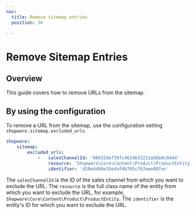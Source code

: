```yaml
---
nav:
  title: Remove sitemap entries
  position: 30

---
```


# Remove Sitemap Entries

## Overview

This guide covers how to remove URLs from the sitemap.

## By using the configuration

To remove a URL from the sitemap, use the configuration setting `shopware.sitemap.excluded_urls`

```yaml
shopware:
    sitemap:
        excluded_urls:
            -   salesChannelId: '98432def39fc4624b33213a56b8c944d'
                resource: 'Shopware\Core\Content\Product\ProductEntity'
                identifier: 'd20e4d60e35e4afdb795c767eee08fec'
```

The `salesChannelId` is the ID of the sales channel from which you want to exclude the URL.
The `resource` is the full class name of the entity from which you want to exclude the URL, for example, `Shopware\Core\Content\Product\ProductEntity`.
The `identifier` is the entity's ID for which you want to exclude the URL.
